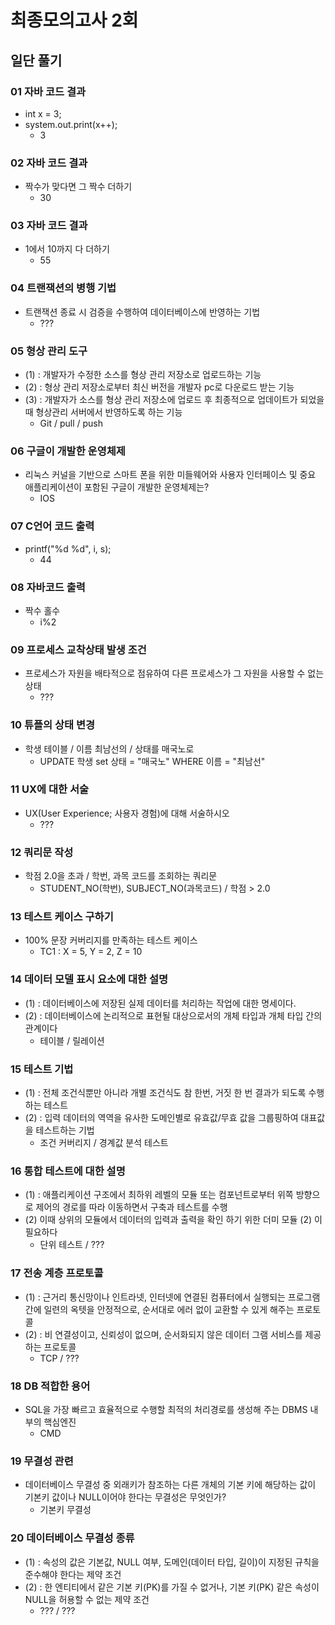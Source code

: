 # 최종모의고사 2회

## 일단 풀기

### 01 자바 코드 결과

- int x = 3;
- system.out.print(x++);
  - 3

### 02 자바 코드 결과

- 짝수가 맞다면 그 짝수 더하기
  - 30

### 03 자바 코드 결과

- 1에서 10까지 다 더하기
  - 55

### 04 트랜잭션의 병행 기법

- 트랜잭션 종료 시 검증을 수행하여 데이터베이스에 반영하는 기법
  - ???

### 05 형상 관리 도구

- (1) : 개발자가 수정한 소스를 형상 관리 저장소로 업로드하는 기능
- (2) : 형상 관리 저장소로부터 최신 버전을 개발자 pc로 다운로드 받는 기능
- (3) : 개발자가 소스를 형상 관리 저장소에 업로드 후 최종적으로 업데이트가 되었을 때 형상관리 서버에서 반영하도록 하는 기능
  - Git / pull / push

### 06 구글이 개발한 운영체제

- 리눅스 커널을 기반으로 스마트 폰을 위한 미들웨어와 사용자 인터페이스 및 중요 애플리케이션이 포함된 구글이 개발한 운영체제는?
  - IOS

### 07 C언어 코드 출력

- printf("%d %d", i, s);
  - 44

### 08 자바코드 출력

- 짝수 홀수
  - i%2

### 09 프로세스 교착상태 발생 조건

- 프로세스가 자원을 배타적으로 점유하여 다른 프로세스가 그 자원을 사용할 수 없는 상태
  - ???

### 10 튜플의 상태 변경

- 학생 테이블 / 이름 최남선의 / 상태를 매국노로
  - UPDATE 학생 set 상태 = "매국노" WHERE 이름 = "최남선"

### 11 UX에 대한 서술

- UX(User Experience; 사용자 경험)에 대해 서술하시오
  - ???

### 12 쿼리문 작성

- 학점 2.0을 초과 / 학번, 과목 코드를 조회하는 쿼리문
  - STUDENT_NO(학번), SUBJECT_NO(과목코드) / 학점 > 2.0

### 13 테스트 케이스 구하기

- 100% 문장 커버리지를 만족하는 테스트 케이스
  - TC1 : X = 5, Y = 2, Z = 10

### 14 데이터 모델 표시 요소에 대한 설명

- (1) : 데이터베이스에 저장된 실제 데이터를 처리하는 작업에 대한 명세이다.
- (2) : 데이터베이스에 논리적으로 표현될 대상으로서의 개체 타입과 개체 타입 간의 관계이다
  - 테이블 / 릴레이션

### 15 테스트 기법

- (1) : 전체 조건식뿐만 아니라 개별 조건식도 참 한번, 거짓 한 번 결과가 되도록 수행하는 테스트
- (2) : 입력 데이터의 역역을 유사한 도메인별로 유효값/무효 값을 그룹핑하여 대표값을 테스트하는 기법
  - 조건 커버리지 / 경계값 분석 테스트

### 16 통합 테스트에 대한 설명

- (1) : 애플리케이션 구조에서 최하위 레벨의 모듈 또는 컴포넌트로부터 위쪽 방향으로 제어의 경로를 따라 이동하면서 구축과 테스트를 수행
- (2) 이때 상위의 모듈에서 데이터의 입력과 출력을 확인 하기 위한 더미 모듈 (2) 이 필요하다
  - 단위 테스트 / ???

### 17 전송 계층 프로토콜

- (1) : 근거리 통신망이나 인트라넷, 인터넷에 연결된 컴퓨터에서 실행되는 프로그램 간에 일련의 옥텟을 안정적으로, 순서대로 에러 없이 교환할 수 있게 해주는 프로토콜
- (2) : 비 연결성이고, 신뢰성이 없으며, 순서화되지 않은 데이터 그램 서비스를 제공하는 프로토콜
  - TCP / ???

### 18 DB 적합한 용어

- SQL을 가장 빠르고 효율적으로 수행할 최적의 처리경로를 생성해 주는 DBMS 내부의 핵심엔진
  - CMD

### 19 무결성 관련

- 데이터베이스 무결성 중 외래키가 참조하는 다른 개체의 기본 키에 해당하는 값이 기본키 값이나 NULL이어야 한다는 무결성은 무엇인가?
  - 기본키 무결성

### 20 데이터베이스 무결성 종류

- (1) : 속성의 값은 기본값, NULL 여부, 도메인(데이터 타입, 길이)이 지정된 규칙을 준수해야 한다는 제약 조건
- (2) : 한 엔티티에서 같은 기본 키(PK)를 가질 수 없거나, 기본 키(PK) 같은 속성이 NULL을 허용할 수 없는 제약 조건
  - ??? / ???
